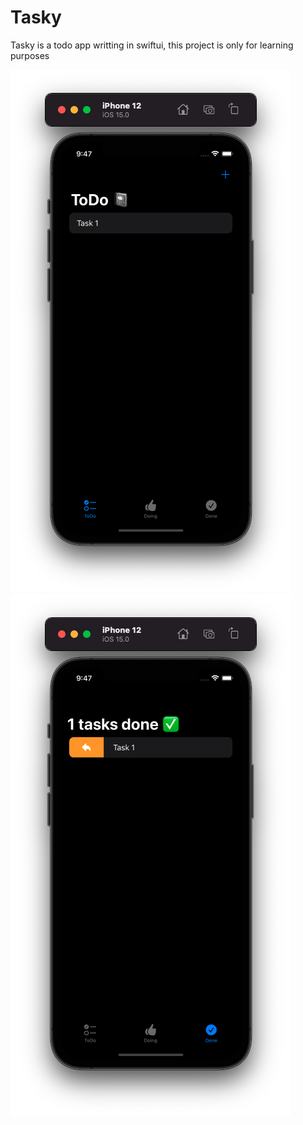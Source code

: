 # Tasky

Tasky is a todo app writting in swiftui, this project is only for learning purposes

![Preview](https://github.com/erikfloresq/Tasky/blob/main/screenshoots/screenshoot1.png) ![Preview](https://github.com/erikfloresq/Tasky/blob/main/screenshoots/screenshoot3.png)